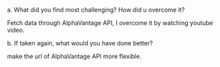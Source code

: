 a. What did you find most challenging? How did u overcome it?

Fetch data through AlphaVantage API, I overcome it by watching youtube video.

b. If taken again, what would you have done better?

make the url of AlphaVantage API  more flexible.